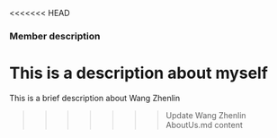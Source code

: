 <<<<<<< HEAD
### Member description

This is a description about myself
=======
This is a brief description about Wang Zhenlin
>>>>>>> Update Wang Zhenlin AboutUs.md content

